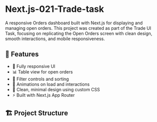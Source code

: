 # Next.js-021-Trade-task

A responsive Orders dashboard built with Next.js for displaying and managing open orders. This project was created as part of the Trade UI Task, focusing on replicating the Open Orders screen with clean design, smooth interactions, and mobile responsiveness.

## 🧠 Features
- 📱 Fully responsive UI
- 📊 Table view for open orders
- 🧭 Filter controls and sorting
- 🔄 Animations on load and interactions
- 🎨 Clean, minimal design using custom CSS
- ⚡ Built with Next.js App Router

## 🏗️ Project Structure
